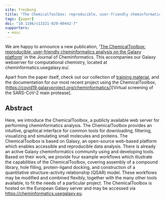 ```yaml
---
site: freiburg
title: "The ChemicalToolbox: reproducible, user-friendly cheminformatics analysis on the Galaxy platform"
tags: [paper]
doi: "10.1186/s13321-020-00442-7"
supporters:
 - eosc
---
```


We are happy to announce a new publication, '[The ChemicalToolbox: reproducible, user-friendly cheminformatics
analysis on the Galaxy platform](https://jcheminf.biomedcentral.com/articles/10.1186/s13321-020-00442-7)' 
in the Journal of Cheminformatics. This accompanies our Galaxy webserver for computational chemistry, 
located at cheminformatics.usegalaxy.eu/.

Apart from the paper itself, check out our collection of [training material](https://galaxyproject.github.io/training-material/topics/computational-chemistry/),
and the documentation for our most recent project using the ChemicalToolbox, 
(https://covid19.galaxyproject.org/cheminformatics/)[Virtual screening of the SARS-CoV-2 main protease].


## Abstract

Here, we introduce the ChemicalToolbox, a publicly available web server for performing cheminformatics analysis.
The ChemicalToolbox provides an intuitive, graphical interface for common tools for downloading, filtering,
visualizing and simulating small molecules and proteins. The ChemicalToolbox is based on Galaxy, an open-source
web-based platform which enables accessible and reproducible data analysis. There is already an active Galaxy
cheminformatics community using and developing tools. Based on their work, we provide four example workflows
which illustrate the capabilities of the ChemicalToolbox, covering assembly of a compound library, hole filling,
protein-ligand docking, and construction of a quantitative structure-activity relationship (QSAR) model.
These workflows may be modified and combined flexibly, together with the many other tools available, to fit
the needs of a particular project. The ChemicalToolbox is hosted on the European Galaxy server and may be
accessed via https://cheminformatics.usegalaxy.eu.

